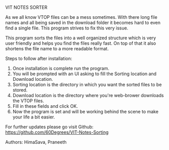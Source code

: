 VIT NOTES SORTER

As we all know VTOP files can be a mess sometimes. With there long file names and all being saved in the download folder it becomes hard to even find a single file. This program strives to fix this very issue.

This program sorts the files into a well organized structure which is very user friendly and helps you find the files really fast. On top of that it also shortens the file name to a more readable format.

Steps to follow after installation:
1. Once installation is complete run the program.
2. You will be prompted with an UI asking to fill the Sorting location and Download location.
3. Sorting location is the directory in which you want the sorted files to be stored.
4. Download location is the directory where you're web-brower downloads the VTOP files.
5. Fill in these fields and click OK.
6. Now the program is set and will be working behind the scene to make your life a bit easier.

For further updates please go visit Github: https://github.com/60Degrees/VIT-Notes-Sorting

Authors:
HimaSava, 
Praneeth

